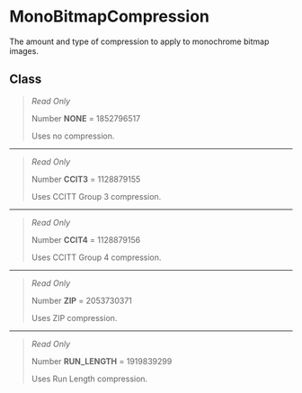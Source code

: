 # MonoBitmapCompression
The amount and type of compression to apply to monochrome bitmap images.

## Class
> *Read Only* 
> 
> Number **NONE** = 1852796517
> 
> Uses no compression.
*** 
> *Read Only* 
> 
> Number **CCIT3** = 1128879155
> 
> Uses CCITT Group 3 compression.
*** 
> *Read Only* 
> 
> Number **CCIT4** = 1128879156
> 
> Uses CCITT Group 4 compression.
*** 
> *Read Only* 
> 
> Number **ZIP** = 2053730371
> 
> Uses ZIP compression.
*** 
> *Read Only* 
> 
> Number **RUN_LENGTH** = 1919839299
> 
> Uses Run Length compression.

